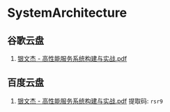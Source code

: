 # SystemArchitecture


## 谷歌云盘

1. [银文杰 - 高性能服务系统构建与实战.pdf](https://drive.google.com/file/d/1H-3lqfjps3Tdyxyc3uvSNglodBcWUimG/view?usp=sharing)


## 百度云盘

1. [银文杰 - 高性能服务系统构建与实战.pdf](https://pan.baidu.com/s/1Q9GC_HVph6---7gcRJKOuw)  提取码: `rsr9`